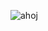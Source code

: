 ![ahoj](https://img.ifunny.co/images/da2d75a0b953d93a1f21f512e2d47cdde4c15c47dea067d08cd218b671ccab29_1.jpg)
